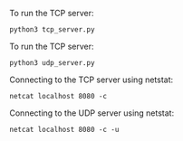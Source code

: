 To run the TCP server:
```
python3 tcp_server.py
```

To run the TCP server:
```
python3 udp_server.py
```

Connecting to the TCP server using netstat:
```
netcat localhost 8080 -c
```

Connecting to the UDP server using netstat:
```
netcat localhost 8080 -c -u
```